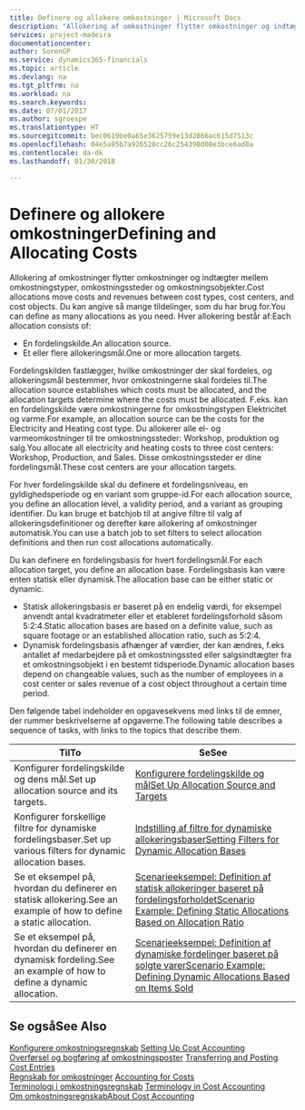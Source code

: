 ```yaml
---
title: Definere og allokere omkostninger | Microsoft Docs
description: "Allokering af omkostninger flytter omkostninger og indtægter mellem omkostningstyper, omkostningssteder og omkostningsobjekter. Du kan angive så mange tildelinger, som du har brug for."
services: project-madeira
documentationcenter: 
author: SorenGP
ms.service: dynamics365-financials
ms.topic: article
ms.devlang: na
ms.tgt_pltfrm: na
ms.workload: na
ms.search.keywords: 
ms.date: 07/01/2017
ms.author: sgroespe
ms.translationtype: HT
ms.sourcegitcommit: bec0619be0a65e3625759e13d2866ac615d7513c
ms.openlocfilehash: 04e5a95b7a926528cc26c254390d08e3bce6ad8a
ms.contentlocale: da-dk
ms.lasthandoff: 01/30/2018

---
```

# <a name="defining-and-allocating-costs"></a><span data-ttu-id="3b7e7-104">Definere og allokere omkostninger</span><span class="sxs-lookup"><span data-stu-id="3b7e7-104">Defining and Allocating Costs</span></span>
<span data-ttu-id="3b7e7-105">Allokering af omkostninger flytter omkostninger og indtægter mellem omkostningstyper, omkostningssteder og omkostningsobjekter.</span><span class="sxs-lookup"><span data-stu-id="3b7e7-105">Cost allocations move costs and revenues between cost types, cost centers, and cost objects.</span></span> <span data-ttu-id="3b7e7-106">Du kan angive så mange tildelinger, som du har brug for.</span><span class="sxs-lookup"><span data-stu-id="3b7e7-106">You can define as many allocations as you need.</span></span> <span data-ttu-id="3b7e7-107">Hver allokering består af:</span><span class="sxs-lookup"><span data-stu-id="3b7e7-107">Each allocation consists of:</span></span>  

-   <span data-ttu-id="3b7e7-108">En fordelingskilde.</span><span class="sxs-lookup"><span data-stu-id="3b7e7-108">An allocation source.</span></span>  
-   <span data-ttu-id="3b7e7-109">Et eller flere allokeringsmål.</span><span class="sxs-lookup"><span data-stu-id="3b7e7-109">One or more allocation targets.</span></span>  

<span data-ttu-id="3b7e7-110">Fordelingskilden fastlægger, hvilke omkostninger der skal fordeles, og allokeringsmål bestemmer, hvor omkostningerne skal fordeles til.</span><span class="sxs-lookup"><span data-stu-id="3b7e7-110">The allocation source establishes which costs must be allocated, and the allocation targets determine where the costs must be allocated.</span></span> <span data-ttu-id="3b7e7-111">F.eks. kan en fordelingskilde være omkostningerne for omkostningstypen Elektricitet og varme.</span><span class="sxs-lookup"><span data-stu-id="3b7e7-111">For example, an allocation source can be the costs for the Electricity and Heating cost type.</span></span> <span data-ttu-id="3b7e7-112">Du allokerer alle el- og varmeomkostninger til tre omkostningssteder: Workshop, produktion og salg.</span><span class="sxs-lookup"><span data-stu-id="3b7e7-112">You allocate all electricity and heating costs to three cost centers: Workshop, Production, and Sales.</span></span> <span data-ttu-id="3b7e7-113">Disse omkostningssteder er dine fordelingsmål.</span><span class="sxs-lookup"><span data-stu-id="3b7e7-113">These cost centers are your allocation targets.</span></span>  

<span data-ttu-id="3b7e7-114">For hver fordelingskilde skal du definere et fordelingsniveau, en gyldighedsperiode og en variant som gruppe-id.</span><span class="sxs-lookup"><span data-stu-id="3b7e7-114">For each allocation source, you define an allocation level, a validity period, and a variant as grouping identifier.</span></span> <span data-ttu-id="3b7e7-115">Du kan bruge et batchjob til at angive filtre til valg af allokeringsdefinitioner og derefter køre allokering af omkostninger automatisk.</span><span class="sxs-lookup"><span data-stu-id="3b7e7-115">You can use a batch job to set filters to select allocation definitions and then run cost allocations automatically.</span></span>  

<span data-ttu-id="3b7e7-116">Du kan definere en fordelingsbasis for hvert fordelingsmål.</span><span class="sxs-lookup"><span data-stu-id="3b7e7-116">For each allocation target, you define an allocation base.</span></span> <span data-ttu-id="3b7e7-117">Fordelingsbasis kan være enten statisk eller dynamisk.</span><span class="sxs-lookup"><span data-stu-id="3b7e7-117">The allocation base can be either static or dynamic.</span></span>  

-   <span data-ttu-id="3b7e7-118">Statisk allokeringsbasis er baseret på en endelig værdi, for eksempel anvendt antal kvadratmeter eller et etableret fordelingsforhold såsom 5:2:4.</span><span class="sxs-lookup"><span data-stu-id="3b7e7-118">Static allocation bases are based on a definite value, such as square footage or an established allocation ratio, such as 5:2:4.</span></span>  
-   <span data-ttu-id="3b7e7-119">Dynamisk fordelingsbasis afhænger af værdier, der kan ændres, f.eks antallet af medarbejdere på et omkostningssted eller salgsindtægter fra et omkostningsobjekt i en bestemt tidsperiode.</span><span class="sxs-lookup"><span data-stu-id="3b7e7-119">Dynamic allocation bases depend on changeable values, such as the number of employees in a cost center or sales revenue of a cost object throughout a certain time period.</span></span>  

<span data-ttu-id="3b7e7-120">Den følgende tabel indeholder en opgavesekvens med links til de emner, der rummer beskrivelserne af opgaverne.</span><span class="sxs-lookup"><span data-stu-id="3b7e7-120">The following table describes a sequence of tasks, with links to the topics that describe them.</span></span>

|<span data-ttu-id="3b7e7-121">Til</span><span class="sxs-lookup"><span data-stu-id="3b7e7-121">To</span></span>|<span data-ttu-id="3b7e7-122">Se</span><span class="sxs-lookup"><span data-stu-id="3b7e7-122">See</span></span>|  
|--------|---------|  
|<span data-ttu-id="3b7e7-123">Konfigurer fordelingskilde og dens mål.</span><span class="sxs-lookup"><span data-stu-id="3b7e7-123">Set up allocation source and its targets.</span></span>|[<span data-ttu-id="3b7e7-124">Konfigurere fordelingskilde og mål</span><span class="sxs-lookup"><span data-stu-id="3b7e7-124">Set Up Allocation Source and Targets</span></span>](finance-how-to-set-up-allocation-source-and-targets.md)|  
|<span data-ttu-id="3b7e7-125">Konfigurer forskellige filtre for dynamiske fordelingsbaser.</span><span class="sxs-lookup"><span data-stu-id="3b7e7-125">Set up various filters for dynamic allocation bases.</span></span>|[<span data-ttu-id="3b7e7-126">Indstilling af filtre for dynamiske allokeringsbaser</span><span class="sxs-lookup"><span data-stu-id="3b7e7-126">Setting Filters for Dynamic Allocation Bases</span></span>](finance-setting-filters-for-dynamic-allocation-bases.md)|  
|<span data-ttu-id="3b7e7-127">Se et eksempel på, hvordan du definerer en statisk allokering.</span><span class="sxs-lookup"><span data-stu-id="3b7e7-127">See an example of how to define a static allocation.</span></span>|[<span data-ttu-id="3b7e7-128">Scenarieeksempel: Definition af statisk allokeringer baseret på fordelingsforholdet</span><span class="sxs-lookup"><span data-stu-id="3b7e7-128">Scenario Example: Defining Static Allocations Based on Allocation Ratio</span></span>](finance-scenario-example-defining-static-allocations-based-on-allocation-ratio.md)|  
|<span data-ttu-id="3b7e7-129">Se et eksempel på, hvordan du definerer en dynamisk fordeling.</span><span class="sxs-lookup"><span data-stu-id="3b7e7-129">See an example of how to define a dynamic allocation.</span></span>|[<span data-ttu-id="3b7e7-130">Scenarieeksempel: Definition af dynamiske fordelinger baseret på solgte varer</span><span class="sxs-lookup"><span data-stu-id="3b7e7-130">Scenario Example: Defining Dynamic Allocations Based on Items Sold</span></span>](finance-scenario-example-defining-dynamic-allocations-based-on-items-sold.md)|  

## <a name="see-also"></a><span data-ttu-id="3b7e7-131">Se også</span><span class="sxs-lookup"><span data-stu-id="3b7e7-131">See Also</span></span>  
 <span data-ttu-id="3b7e7-132">[Konfigurere omkostningsregnskab](finance-set-up-cost-accounting.md) </span><span class="sxs-lookup"><span data-stu-id="3b7e7-132">[Setting Up Cost Accounting](finance-set-up-cost-accounting.md) </span></span>  
 <span data-ttu-id="3b7e7-133">[Overførsel og bogføring af omkostningsposter](finance-transfer-and-post-cost-entries.md) </span><span class="sxs-lookup"><span data-stu-id="3b7e7-133">[Transferring and Posting Cost Entries](finance-transfer-and-post-cost-entries.md) </span></span>  
 <span data-ttu-id="3b7e7-134">[Regnskab for omkostninger](finance-manage-cost-accounting.md) </span><span class="sxs-lookup"><span data-stu-id="3b7e7-134">[Accounting for Costs](finance-manage-cost-accounting.md) </span></span>  
 <span data-ttu-id="3b7e7-135">[Terminologi i omkostningsregnskab](finance-terminology-in-cost-accounting.md) </span><span class="sxs-lookup"><span data-stu-id="3b7e7-135">[Terminology in Cost Accounting](finance-terminology-in-cost-accounting.md) </span></span>  
 [<span data-ttu-id="3b7e7-136">Om omkostningsregnskab</span><span class="sxs-lookup"><span data-stu-id="3b7e7-136">About Cost Accounting</span></span>](finance-about-cost-accounting.md)


